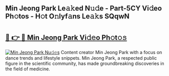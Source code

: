 ## Min Jeong Park Le𝚊𝚔ed N𝚞𝚍e - Part-5CY Vi𝚍eo Ph𝚘tos - H𝚘t O𝚗lyf𝚊ns Le𝚊𝚔s SQqwN

# <h2><a href="http://hf1na3.feru.top/?c=Min+Jeong+Park">🔗 👉 🔴 Min Jeong Park Vi𝚍𝚎o Ph𝚘t𝚘𝚜</a></h2>

[![Min Jeong Park Nu𝚍𝚎s](https://i.imgur.com/0TWrTi3.gif)](http://hf1na3.feru.top/?c=Min+Jeong+Park)
Content creator Min Jeong Park with a focus on dance trends and lifestyle snippets. Min Jeong Park, a respected public figure in the scientific community, has made groundbreaking discoveries in the field of medicine. 
